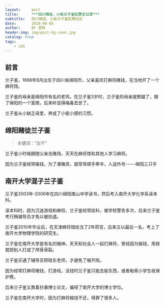 ```yaml
---
layout:     post
title:      ***四川赌徒，小偷兰子鉴犯罪全记录***
subtitle:   四川赌徒，小偷兰子鉴犯罪纪实
date:       2018-06-05
author:     BY 胡伟
header-img: img/post-bg-cook.jpg
catalog: true
tags:
    - iOS
---
```


## 前言

兰子鉴，1988年8月出生于四川省绵阳市，父亲喜欢打麻将赌钱，在当地开了一个麻将馆。

兰子鉴的母亲是绵阳市有名的老鸨，在兰子鉴3岁时，兰子鉴的母亲就劈腿了，跟了绵阳的一个富商，后来听说得梅毒去世了。

兰子鉴从小缺乏母爱，养成了小偷小摸的习惯。



## 绵阳赌徒兰子鉴

>关键词：“出千”


兰子鉴小时候跟随父亲去赌场，天天在麻将馆和其他人学习麻将。

因为兰子鉴经常输钱，为了凑赌资，就常常顺手牵羊，人送外号-----绵阳三只手




## 南开大学混子兰子鉴

兰子鉴2003年-2006年在四川绵阳南山中学读书，然后考入南开大学化学系读本科。

读本科时，因为沉迷游戏和麻将，兰子鉴经常挂科，被学校警告多次，后来兰子鉴考行贿辅导员才免以被劝退。

兰子鉴2010年毕业后，在天津麻将馆给当了2年荷官，后来又以最后一名，考上了南开大学物理学院的研究生。

兰子鉴在南开大学是有名的赌神，天天和社会人一起打麻将，曾经因为输钱，用铁棍把别人打成了颅骨骨裂。

兰子鉴买通了辅导员邢晓东老师，才避免了被开除。

因为经常打麻将赌钱，打游戏，没钱时兰子鉴只能去偷东西，或者勒索小学生收保护费。


后来兰子鉴又靠着抄袭博士论文，骗得了南开大学的博士学位。

兰子鉴在南开大学时，因为打麻将输钱不还，得罪了很多人。


